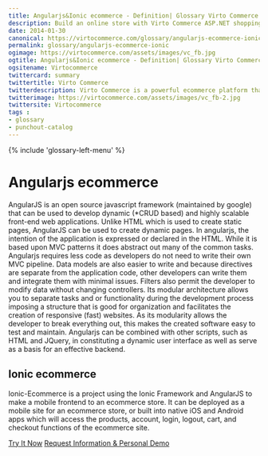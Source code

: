 ```yaml
---
title: Angularjs&Ionic ecommerce - Definition| Glossary Virto Commerce.
description: Build an online store with Virto Commerce ASP.NET shopping cart software. Benefit from an open source shopping cart software that has every feature you need.
date: 2014-01-30
canonical: https://virtocommerce.com/glossary/angularjs-ecommerce-ionic
permalink: glossary/angularjs-ecommerce-ionic
ogimage: https://virtocommerce.com/assets/images/vc_fb.jpg
ogtitle: Angularjs&Ionic ecommerce - Definition| Glossary Virto Commerce.
ogsitename: Virtocommerce
twittercard: summary
twittertitle: Virto Commerce
twitterdescription: Virto Commerce is a powerful ecommerce platform that includes everything you need to create an online store and sell online. Try it free with Free Community License
twitterimage: https://virtocommerce.com/assets/images/vc_fb-2.jpg
twittersite: Virtocommerce
tags : 
- glossary
- punchout-catalog
---
```

<div class="business-features clearfix __responsive">
	{% include 'glossary-left-menu' %}
	<div class="business-cnt">
		<div class="head __cart">
			<h1 class="title">Angularjs ecommerce</h1>
		</div>
		<p class="text">AngularJS is an open source javascript framework (maintained by google) that can be used to develop dynamic (*CRUD based) and highly scalable front-end web applications. Unlike HTML which is used to create static pages, AngularJS can be used to create dynamic pages. In angularjs, the intention of the application is expressed or declared in the HTML. While it is based upon MVC patterns it does abstract out many of the common tasks. Angularjs requires less code as developers do not need to write their own MVC pipeline. Data models are also easier to write and because directives are separate from the application code, other developers can write them and integrate them with minimal issues. Filters also permit the developer to modify data without changing controllers. Its modular architecture allows you to separate tasks and or functionality during the development process imposing a structure that is good for organization and facilitates the creation of responsive (fast) websites. As its modularity allows the developer to break everything out, this makes the created software easy to test and maintain.  Angularjs can be combined with other scripts, such as HTML and JQuery, in constituting a dynamic user interface as well as serve as a basis for an effective backend.</p>
		<h2 class="sub-title">Ionic ecommerce</h2>
		<p class="text">Ionic-Ecommerce is a project using the Ionic Framework and AngularJS to make a mobile frontend to an ecommerce store. It can be deployed as a mobile site for an ecommerce store, or built into native iOS and Android apps which will access the products, account, login, logout, cart, and checkout functions of the ecommerce site.</p>
		<div class="buttons">
			<a class="button fill" href="/try-now">Try It Now</a>
			<a class="button fill" href="/contact-us">Request Information & Personal Demo</a>
		</div>
	</div>
</div>